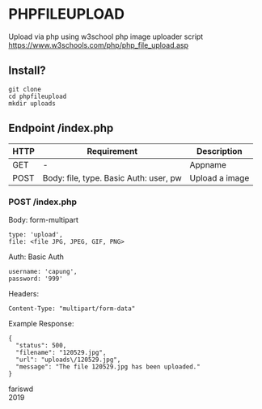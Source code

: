 # PHPFILEUPLOAD
Upload via php using w3school php image uploader script  
https://www.w3schools.com/php/php_file_upload.asp


## Install?
```
git clone
cd phpfileupload
mkdir uploads
```

## Endpoint /index.php
HTTP | Requirement | Description
---|---|---
GET | - | Appname
POST | Body: file, type. Basic Auth: user, pw | Upload a image

### POST /index.php
Body: form-multipart
```
type: 'upload',
file: <file JPG, JPEG, GIF, PNG>
```
Auth: Basic Auth
```
username: 'capung',
password: '999'
```
Headers: 
```
Content-Type: "multipart/form-data"
```
Example Response:
```
{
  "status": 500,
  "filename": "120529.jpg",
  "url": "uploads\/120529.jpg",
  "message": "The file 120529.jpg has been uploaded."
}
```


fariswd  
2019  